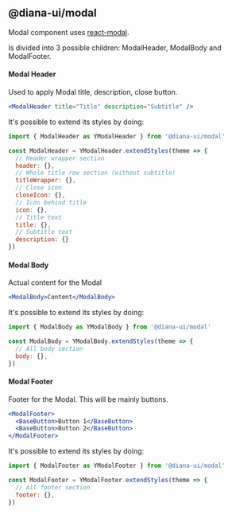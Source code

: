 ## @diana-ui/modal

Modal component uses <a href="https://github.com/reactjs/react-modal">react-modal</a>.

Is divided into 3 possible children: ModalHeader, ModalBody and ModalFooter.

#### Modal Header

Used to apply Modal title, description, close button.

```jsx
<ModalHeader title="Title" description="Subtitle" />
```

It's possible to extend its styles by doing:

```jsx
import { ModalHeader as YModalHeader } from '@diana-ui/modal'

const ModalHeader = YModalHeader.extendStyles(theme => {
  // Header wrapper section
  header: {},
  // Whole title row section (without subtitle)
  titleWrapper: {},
  // Close icon
  closeIcon: {},
  // Icon behind title
  icon: {},
  // Title text
  title: {},
  // Subtitle text
  description: {}
})

```

#### Modal Body

Actual content for the Modal

```jsx
<ModalBody>Content</ModalBody>
```

It's possible to extend its styles by doing:

```jsx
import { ModalBody as YModalBody } from '@diana-ui/modal'

const ModalBody = YModalBody.extendStyles(theme => {
  // All body section
  body: {},
})

```

#### Modal Footer

Footer for the Modal. This will be mainly buttons.

```jsx
<ModalFooter>
  <BaseButton>Button 1</BaseButton>
  <BaseButton>Button 2</BaseButton>
</ModalFooter>
```

It's possible to extend its styles by doing:

```jsx
import { ModalFooter as YModalFooter } from '@diana-ui/modal'

const ModalFooter = YModalFooter.extendStyles(theme => {
  // All footer section
  footer: {},
})

```
